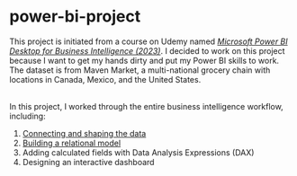 # power-bi-project

This project is initiated from a course on Udemy named [_Microsoft Power BI Desktop for Business Intelligence (2023)_](https://www.udemy.com/course/microsoft-power-bi-up-running-with-power-bi-desktop/). I decided to work on this project because I want to get my hands dirty and put my Power BI skills to work. 
The dataset is from Maven Market, a multi-national grocery chain with locations in Canada, Mexico, and the United States. 

<br>In this project, I worked through the entire business intelligence workflow, including: 
  1. [Connecting and shaping the data](https://github.com/wuxinge/power-bi-project/tree/7951ba8b08ebd53cc6110cbf56d89e5a60e0a86c/Connecting%20and%20shaping%20the%20data)
  2. [Building a relational model](https://github.com/wuxinge/power-bi-project/tree/3312585d679360ff367ee70b9345d3acbd5bb9fa/Building%20the%20data%20model)
  3. Adding calculated fields with Data Analysis Expressions (DAX)
  4. Designing an interactive dashboard 
